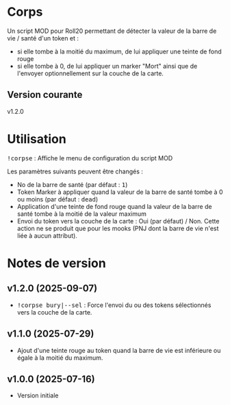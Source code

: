 # Corps

Un script MOD pour Roll20 permettant de détecter la valeur de la barre de vie / santé d'un token et :
- si elle tombe à la moitié du maximum, de lui appliquer une teinte de fond rouge
- si elle tombe à 0, de lui appliquer un marker "Mort" ainsi que de l'envoyer optionnellement sur la couche de la carte.

## Version courante

v1.2.0

# Utilisation

<kbd>!corpse</kbd> : Affiche le menu de configuration du script MOD

Les paramètres suivants peuvent être changés :
- No de la barre de santé (par défaut : <kbd>1</kbd>)
- Token Marker à appliquer quand la valeur de la barre de santé tombe à 0 ou moins (par défaut : <kbd>dead</kbd>)
- Application d'une teinte de fond rouge quand la valeur de la barre de santé tombe à la moitié de la valeur maximum
- Envoi du token vers la couche de la carte : Oui (par défaut) / Non. Cette action ne se produit que pour les mooks (PNJ dont la barre de vie n'est liée à aucun attribut).

# Notes de version

## v1.2.0 (2025-09-07)

- <kbd>!corpse bury|--sel</kbd> : Force l'envoi du ou des tokens sélectionnés vers la couche de la carte.

## v1.1.0 (2025-07-29)

- Ajout d'une teinte rouge au token quand la barre de vie est inférieure ou égale à la moitié du maximum.

## v1.0.0 (2025-07-16)

- Version initiale

